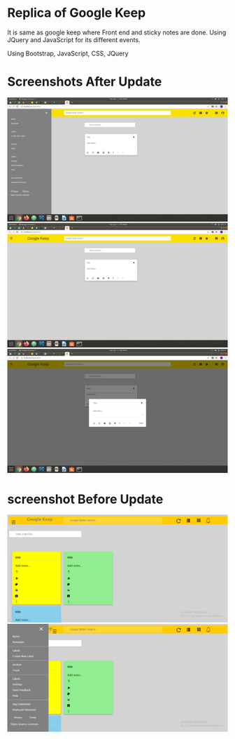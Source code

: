 # Replica of Google Keep

It is same as google keep where Front end and sticky notes are done. Using JQuery and JavaScript for its different events.

Using Bootstrap, JavaScript, CSS, JQuery

# Screenshots After Update

![alt text](https://github.com/Bharti-Parmar/Replica-of-Google-Keep/blob/master/Screenshot%20from%202020-04-07%2014-47-20.png)
![alt text](https://github.com/Bharti-Parmar/Replica-of-Google-Keep/blob/master/Screenshot%20from%202020-04-07%2014-47-22.png)
![alt text](https://github.com/Bharti-Parmar/Replica-of-Google-Keep/blob/master/Screenshot%20from%202020-04-07%2014-47-24.png)

#  screenshot Before Update

![alt text](https://github.com/Bharti-Parmar/Replica-of-Google-Keep/blob/master/Screenshot%20(3620).png)
![alt text](https://github.com/Bharti-Parmar/Replica-of-Google-Keep/blob/master/Screenshot%20(3621).png)



